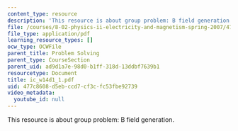 ```yaml
---
content_type: resource
description: 'This resource is about group problem: B field generation.'
file: /courses/8-02-physics-ii-electricity-and-magnetism-spring-2007/477c8608d5ebccd7cf3cfc53fbe92739_ic_w14d1_1.pdf
file_type: application/pdf
learning_resource_types: []
ocw_type: OCWFile
parent_title: Problem Solving
parent_type: CourseSection
parent_uid: ad9d1a7e-98d0-b1ff-318d-13ddbf7639b1
resourcetype: Document
title: ic_w14d1_1.pdf
uid: 477c8608-d5eb-ccd7-cf3c-fc53fbe92739
video_metadata:
  youtube_id: null
---
```

This resource is about group problem: B field generation.

